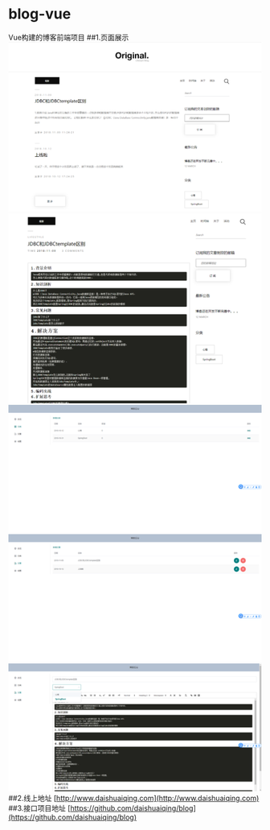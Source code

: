 # blog-vue
Vue构建的博客前端项目
##1.页面展示
![1](./doc/1541734687.png)
![2](./doc/1541734845.png)
![3](./doc/1541734875.png)
![4](./doc/1541734891.png)
![5](./doc/1541734930.png)
##2.线上地址
[http://www.daishuaiqing.com](http://www.daishuaiqing.com)
##3.接口项目地址
[https://github.com/daishuaiqing/blog](https://github.com/daishuaiqing/blog)
